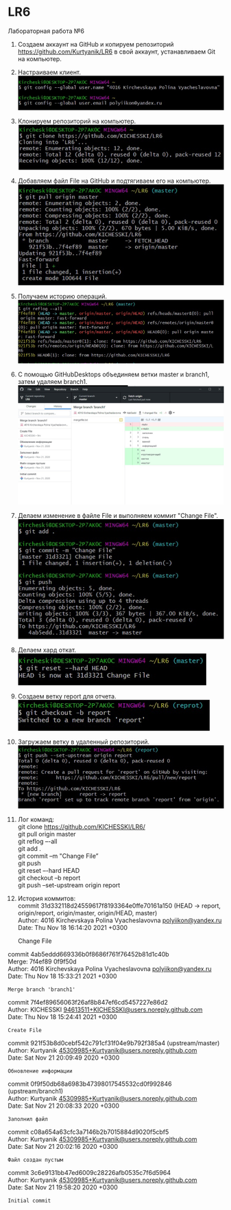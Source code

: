 ﻿# LR6
Лабораторная работа №6

1. Создаем аккаунт на GitHub и копируем репозиторий https://github.com/Kurtyanik/LR6 в свой аккаунт, устанавливаем Git на компьютер.   
2. Настраиваем клиент.   
![1](Screens/1.jpg)   
3. Клонируем репозиторий на компьютер.   
![2](Screens/2.jpg)   
4. Добавляем файл File на GitHub и подтягиваем его на компьютер.   
![3](Screens/3.jpg)   
5. Получаем историю операций.   
![4](Screens/4.jpg)   
6. С помощью GitHubDesktops объединяем ветки master и branch1, затем удаляем branch1.    
![5](Screens/5.jpg)   
7. Делаем изменение в файле File и выполняем коммит "Change File".   
![6](Screens/6.jpg)   
8. Делаем хард откат.   
![7](Screens/7.jpg)   
9. Создаем ветку report для отчета.   
![8](Screens/8.jpg)   
10. Загружаем ветку в удаленный репозиторий.   
![9](Screens/9.jpg)   
11. Лог команд:   
 git clone https://github.com/KICHESSKI/LR6/   
 git pull origin master   
 git reflog –-all   
 git add .   
 git commit –m "Change File”   
 git push   
 git reset –-hard HEAD   
 git checkout –b report     
 git push –set-upstream origin report   
12. История коммитов:   
commit 31d332118d24559617f8193364e0ffe70161a150 (HEAD -> report, origin/report, origin/master, origin/HEAD, master)    
Author: 4016 Kirchevskaya Polina Vyacheslavovna <polyiikon@yandex.ru>   
Date:   Thu Nov 18 16:14:20 2021 +0300   

    Change File   

commit 4ab5eddd669336b0f8686f761f76452b81d1c40b   
Merge: 7f4ef89 0f9f50d   
Author: 4016 Kirchevskaya Polina Vyacheslavovna <polyiikon@yandex.ru>   
Date:   Thu Nov 18 15:33:21 2021 +0300   

    Merge branch 'branch1'   

commit 7f4ef89656063f26af8b847ef6cd5457227e86d2   
Author: KICHESSKI <94613511+KICHESSKI@users.noreply.github.com>   
Date:   Thu Nov 18 15:24:41 2021 +0300   

    Create File   

commit 921f53b8d0cebf542c791cf31f04e9b792f385a4 (upstream/master)   
Author: Kurtyanik <45309985+Kurtyanik@users.noreply.github.com>   
Date:   Sat Nov 21 20:09:49 2020 +0300   

    Обновление информации   

commit 0f9f50db68a6983b47398017545532cd0f992846 (upstream/branch1)   
Author: Kurtyanik <45309985+Kurtyanik@users.noreply.github.com>   
Date:   Sat Nov 21 20:08:33 2020 +0300   

    Заполнил файл   

commit c08a654a63cfc3a7146b2b7015884d9020f5cbf5   
Author: Kurtyanik <45309985+Kurtyanik@users.noreply.github.com>   
Date:   Sat Nov 21 20:02:16 2020 +0300   

    Файл создан пустым   

commit 3c6e9131bb47ed6009c28226afb0535c7f6d5964   
Author: Kurtyanik <45309985+Kurtyanik@users.noreply.github.com>   
Date:   Sat Nov 21 19:58:20 2020 +0300   

    Initial commit   